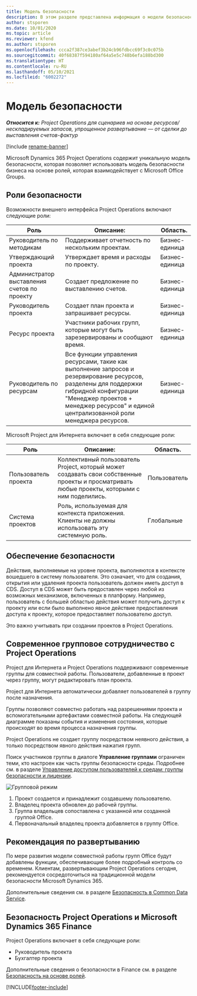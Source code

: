 ```yaml
---
title: Модель безопасности
description: В этом разделе представлена информация о модели безопасности в Dynamics 365 Project Operations.
author: stsporen
ms.date: 10/01/2020
ms.topic: article
ms.reviewer: kfend
ms.author: stsporen
ms.openlocfilehash: ccca2f387ce3abef3b24cb96fdbcc69f3c0c075b
ms.sourcegitcommit: 40f68387f594180af64a5e5c748b6efa188bd300
ms.translationtype: HT
ms.contentlocale: ru-RU
ms.lasthandoff: 05/10/2021
ms.locfileid: "6002272"
---
```

# <a name="security-model"></a>Модель безопасности

_**Относится к:** Project Operations для сценариев на основе ресурсов/нескладируемых запасов, упрощенное развертывание — от сделки до выставления счетов-фактур_

[!include [rename-banner](~/includes/cc-data-platform-banner.md)]

Microsoft Dynamics 365 Project Operations содержит уникальную модель безопасности, которая позволяет использовать модель безопасности бизнеса на основе ролей, которая взаимодействует с Microsoft Office Groups. 


## <a name="security-roles"></a>Роли безопасности
Возможности внешнего интерфейса Project Operations включают следующие роли:

| Роль                          | Описание:                                                                                                                                                                 | Область. |
|-------------------------------|-----------------------------------------------------------------------------------------------------------------------------------------------------------------------------|------|
| Руководитель по методикам              | Поддерживает отчетность по нескольким проектам.                                                                                                            | Бизнес-единица              |
| Утверждающий проекта              | Утверждает время и расходы по проекту.                                                                                                                              | Бизнес-единица |
| Администратор выставления счетов по проекту | Создает предложение по выставлению счетов.                                                                                                                                                 | Бизнес-единица |
| Руководитель проекта               | Создает план проекта и запрашивает ресурсы.                                                                                                                              | Бизнес-единица |
| Ресурс проекта              | Участники рабочих групп, которые могут быть зарезервированы и сообщают время.                                                                                                          | Бизнес-единица|
| Руководитель по ресурсам              | Все функции управления ресурсами, такие как выполнение запросов и резервирование ресурсов, разделены для поддержки гибридной конфигурации "Менеджер проектов + менеджер ресурсов" и единой централизованной роли менеджера ресурсов. | Бизнес-единица |


Microsoft Project для Интернета включает в себя следующие роли:

| Роль           | Описание:                                                                                                        | Область.  |
|----------------|--------------------------------------------------------------------------------------------------------------------|--------|
| Пользователь проекта   | Коллективный пользователь Project, который может создавать свои собственные проекты и просматривать любые проекты, которыми с ним поделились. | Пользователь   |
| Система проектов | Роль, используемая для контекста приложения. Клиенты не должны использовать эту системную роль.                                    | Глобальные |

## <a name="security-enforcement"></a>Обеспечение безопасности
Действия, выполняемые на уровне проекта, выполняются в контексте вошедшего в систему пользователя. Это означает, что для создания, открытия или удаления проекта пользователь должен иметь доступ в CDS. Доступ в CDS может быть предоставлен через любой из возможных механизмов, включенных в платформу. Например, пользователь с большей областью действия может получить доступ к проекту или если было выполнено явное действие предоставления доступа к проекту, которое предоставляет пользователю доступ.

Это важно учитывать при создании проектов в Project Operations.

## <a name="modern-group-collaboration-with-project-operations"></a>Современное групповое сотрудничество с Project Operations
Project для Интернета и Project Operations поддерживают современные группы для совместной работы. Пользователи, добавленные в проект через группу, могут редактировать план проекта.

Project для Интернета автоматически добавляет пользователей в группу после назначения.

Группы позволяют совместно работать над разрешениями проекта и вспомогательными артефактами совместной работы. На следующей диаграмме показаны события и изменения состояния, которые происходят во время процесса назначения группы.

Project Operations не создает группу посредством неявного действия, а только посредством явного действия нажатия групп.

Поиск участников группы в диалоге **Управление группами** ограничен теми, кто настроен как часть группы безопасности среды. Подробнее см. в разделе [Управление доступом пользователей к средам: группы безопасности и лицензии](/power-platform/admin/control-user-access).

![Групповой режим](./media/groupsmode.png)

1. Проект создается и принадлежит создавшему пользователю.
2. Владелец проекта обновлен до рабочей группы.
3. Группа владельцев сопоставлена с указанной или созданной группой Office.
4. Первоначальный владелец проекта добавляется в группу Office.

## <a name="deployment-recommendation"></a>Рекомендация по развертыванию
По мере развития модели совместной работы групп Office будут добавлены функции, обеспечивающие более подробный контроль со временем. Клиентам, развертывающим Project Operations сегодня, рекомендуется сосредоточиться на традиционной модели безопасности Microsoft Dynamics 365.

Дополнительные сведения см. в разделе [Безопасность в Common Data Service](/power-platform/admin/wp-security).

## <a name="project-operations-and-microsoft-dynamics-365-finance-security"></a>Безопасность Project Operations и Microsoft Dynamics 365 Finance
Project Operations включает в себя следующие роли:

- Руководитель проекта
- Бухгалтер проекта

Дополнительные сведения о безопасности в Finance см. в разделе [Безопасность на основе ролей](/dynamics365/fin-ops-core/dev-itpro/sysadmin/role-based-security).




[!INCLUDE[footer-include](../includes/footer-banner.md)]